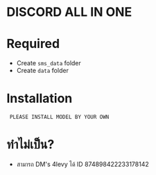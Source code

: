 # DISCORD ALL IN ONE

# Required
- Create ``sms_data`` folder
- Create ``data`` folder

# Installation 
``` PLEASE INSTALL MODEL BY YOUR OWN```

# ทำไม่เป็น?
- สามารถ DM's 4levy ได้ ID 874898422233178142
